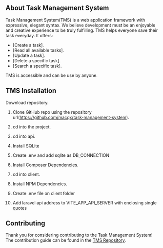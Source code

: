 ## About Task Management System

Task Management System(TMS) is a web application framework with expressive, elegant syntax. We believe development must be an enjoyable and creative experience to be truly fulfilling. TMS helps everyone save their task everyday. It offers:

- [Create a task].
- [Read all available tasks].
- [Update a task].
- [Delete a specific task].
- [Search a specific task].

TMS is accessible and can be use by anyone.

## TMS Installation

Download repository.

1. Clone GitHub repo using the repository url(https://github.com/macqx/task-management-system).

2. cd into the project.

3. cd into api.

4. Install SQLite

5. Create .env and add sqlite as DB_CONNECTION

6. Install Composer Dependencies.

7. cd into client.

8. Install NPM Dependencies.

9. Create .env file on client folder

10. Add laravel api address to VITE_APP_API_SERVER with enclosing single quotes

## Contributing

Thank you for considering contributing to the Task Management System! The contribution guide can be found in the [TMS Repository](https://github.com/macqx/task-management-system).
